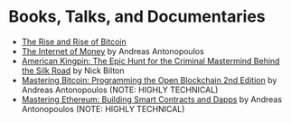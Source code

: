 # Books, Talks, and Documentaries
* [The Rise and Rise of Bitcoin](https://www.youtube.com/watch?v=QuE17DxvZz8)
* [The Internet of Money](https://www.amazon.com/Internet-Money-Andreas-M-Antonopoulos/dp/1537000454/ref=asap_bc?ie=UTF8) by Andreas Antonopoulos 
* [American Kingpin: The Epic Hunt for the Criminal Mastermind Behind the Silk Road](https://www.amazon.com/American-Kingpin-Criminal-Mastermind-Behind/dp/1591848148) by Nick Bilton
* [Mastering Bitcoin: Programming the Open Blockchain 2nd Edition](https://www.amazon.com/Mastering-Bitcoin-Programming-Open-Blockchain/dp/1491954388/ref=dp_ob_title_bk) by Andreas Antonopoulos (NOTE: HIGHLY TECHNICAL)
* [Mastering Ethereum: Building Smart Contracts and Dapps](https://www.amazon.com/Mastering-Ethereum-Building-Smart-Contracts/dp/1491971940/ref=asap_bc?ie=UTF8) by Andreas Antonopoulos (NOTE: HIGHLY TECHNICAL)
